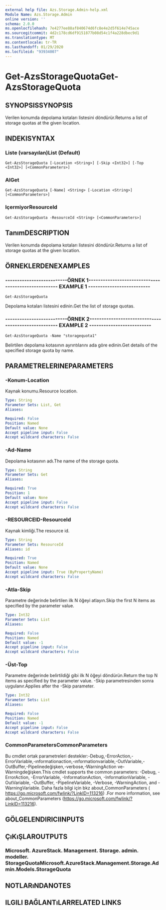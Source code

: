```yaml
---
external help file: Azs.Storage.Admin-help.xml
Module Name: Azs.Storage.Admin
online version: ''
schema: 2.0.0
ms.openlocfilehash: 7e4277ee88af840674d6fc8e4e2d5f614e745ace
ms.sourcegitcommit: 4d2c178cd6df9151877b08d54c1f4a228dbec9d1
ms.translationtype: MT
ms.contentlocale: tr-TR
ms.lasthandoff: 01/29/2020
ms.locfileid: "93934007"
---
```

# <span data-ttu-id="13303-101">Get-AzsStorageQuota</span><span class="sxs-lookup"><span data-stu-id="13303-101">Get-AzsStorageQuota</span></span>

## <span data-ttu-id="13303-102">SYNOPSIS</span><span class="sxs-lookup"><span data-stu-id="13303-102">SYNOPSIS</span></span>
<span data-ttu-id="13303-103">Verilen konumda depolama kotaları listesini döndürür.</span><span class="sxs-lookup"><span data-stu-id="13303-103">Returns a list of storage quotas at the given location.</span></span>

## <span data-ttu-id="13303-104">INDEKI</span><span class="sxs-lookup"><span data-stu-id="13303-104">SYNTAX</span></span>

### <span data-ttu-id="13303-105">Liste (varsayılan)</span><span class="sxs-lookup"><span data-stu-id="13303-105">List (Default)</span></span>
```
Get-AzsStorageQuota [-Location <String>] [-Skip <Int32>] [-Top <Int32>] [<CommonParameters>]
```

### <span data-ttu-id="13303-106">Al</span><span class="sxs-lookup"><span data-stu-id="13303-106">Get</span></span>
```
Get-AzsStorageQuota [-Name] <String> [-Location <String>] [<CommonParameters>]
```

### <span data-ttu-id="13303-107">Içermiyor</span><span class="sxs-lookup"><span data-stu-id="13303-107">ResourceId</span></span>
```
Get-AzsStorageQuota -ResourceId <String> [<CommonParameters>]
```

## <span data-ttu-id="13303-108">Tanım</span><span class="sxs-lookup"><span data-stu-id="13303-108">DESCRIPTION</span></span>
<span data-ttu-id="13303-109">Verilen konumda depolama kotaları listesini döndürür.</span><span class="sxs-lookup"><span data-stu-id="13303-109">Returns a list of storage quotas at the given location.</span></span>

## <span data-ttu-id="13303-110">ÖRNEKLERDEN</span><span class="sxs-lookup"><span data-stu-id="13303-110">EXAMPLES</span></span>

### <span data-ttu-id="13303-111">--------------------------ÖRNEK 1--------------------------</span><span class="sxs-lookup"><span data-stu-id="13303-111">-------------------------- EXAMPLE 1 --------------------------</span></span>
```
Get-AzsStorageQuota
```

<span data-ttu-id="13303-112">Depolama kotaları listesini edinin.</span><span class="sxs-lookup"><span data-stu-id="13303-112">Get the list of storage quotas.</span></span>

### <span data-ttu-id="13303-113">--------------------------ÖRNEK 2--------------------------</span><span class="sxs-lookup"><span data-stu-id="13303-113">-------------------------- EXAMPLE 2 --------------------------</span></span>
```
Get-AzsStorageQuota -Name "storagequota1"
```

<span data-ttu-id="13303-114">Belirtilen depolama kotasının ayrıntılarını ada göre edinin.</span><span class="sxs-lookup"><span data-stu-id="13303-114">Get details of the specified storage quota by name.</span></span>

## <span data-ttu-id="13303-115">PARAMETRELERINE</span><span class="sxs-lookup"><span data-stu-id="13303-115">PARAMETERS</span></span>

### <span data-ttu-id="13303-116">-Konum</span><span class="sxs-lookup"><span data-stu-id="13303-116">-Location</span></span>
<span data-ttu-id="13303-117">Kaynak konumu.</span><span class="sxs-lookup"><span data-stu-id="13303-117">Resource location.</span></span>

```yaml
Type: String
Parameter Sets: List, Get
Aliases: 

Required: False
Position: Named
Default value: None
Accept pipeline input: False
Accept wildcard characters: False
```

### <span data-ttu-id="13303-118">-Ad</span><span class="sxs-lookup"><span data-stu-id="13303-118">-Name</span></span>
<span data-ttu-id="13303-119">Depolama kotasının adı.</span><span class="sxs-lookup"><span data-stu-id="13303-119">The name of the storage quota.</span></span>

```yaml
Type: String
Parameter Sets: Get
Aliases: 

Required: True
Position: 1
Default value: None
Accept pipeline input: False
Accept wildcard characters: False
```

### <span data-ttu-id="13303-120">-RESOURCEID</span><span class="sxs-lookup"><span data-stu-id="13303-120">-ResourceId</span></span>
<span data-ttu-id="13303-121">Kaynak kimliği.</span><span class="sxs-lookup"><span data-stu-id="13303-121">The resource id.</span></span>

```yaml
Type: String
Parameter Sets: ResourceId
Aliases: id

Required: True
Position: Named
Default value: None
Accept pipeline input: True (ByPropertyName)
Accept wildcard characters: False
```

### <span data-ttu-id="13303-122">-Atla</span><span class="sxs-lookup"><span data-stu-id="13303-122">-Skip</span></span>
<span data-ttu-id="13303-123">Parametre değerinde belirtilen ilk N öğeyi atlayın.</span><span class="sxs-lookup"><span data-stu-id="13303-123">Skip the first N items as specified by the parameter value.</span></span>

```yaml
Type: Int32
Parameter Sets: List
Aliases: 

Required: False
Position: Named
Default value: -1
Accept pipeline input: False
Accept wildcard characters: False
```

### <span data-ttu-id="13303-124">-Üst</span><span class="sxs-lookup"><span data-stu-id="13303-124">-Top</span></span>
<span data-ttu-id="13303-125">Parametre değerinde belirtildiği gibi ilk N öğeyi döndürün.</span><span class="sxs-lookup"><span data-stu-id="13303-125">Return the top N items as specified by the parameter value.</span></span>
<span data-ttu-id="13303-126">-Skip parametresinden sonra uygulanır.</span><span class="sxs-lookup"><span data-stu-id="13303-126">Applies after the -Skip parameter.</span></span>

```yaml
Type: Int32
Parameter Sets: List
Aliases: 

Required: False
Position: Named
Default value: -1
Accept pipeline input: False
Accept wildcard characters: False
```

### <span data-ttu-id="13303-127">CommonParameters</span><span class="sxs-lookup"><span data-stu-id="13303-127">CommonParameters</span></span>
<span data-ttu-id="13303-128">Bu cmdlet ortak parametreleri destekler:-Debug,-ErrorAction,-ErrorVariable,-ınformationaction,-ınformationvariable,-OutVariable,-OutBuffer,-Pipelinedeğişken,-verbose,-WarningAction ve-Warningdeğişken.</span><span class="sxs-lookup"><span data-stu-id="13303-128">This cmdlet supports the common parameters: -Debug, -ErrorAction, -ErrorVariable, -InformationAction, -InformationVariable, -OutVariable, -OutBuffer, -PipelineVariable, -Verbose, -WarningAction, and -WarningVariable.</span></span> <span data-ttu-id="13303-129">Daha fazla bilgi için bkz about_CommonParameters ( https://go.microsoft.com/fwlink/?LinkID=113216) .</span><span class="sxs-lookup"><span data-stu-id="13303-129">For more information, see about_CommonParameters (https://go.microsoft.com/fwlink/?LinkID=113216).</span></span>

## <span data-ttu-id="13303-130">GÖLGELENDIRICI</span><span class="sxs-lookup"><span data-stu-id="13303-130">INPUTS</span></span>

## <span data-ttu-id="13303-131">ÇıKıŞLAR</span><span class="sxs-lookup"><span data-stu-id="13303-131">OUTPUTS</span></span>

### <span data-ttu-id="13303-132">Microsoft. AzureStack. Management. Storage. admin. modeller. StorageQuota</span><span class="sxs-lookup"><span data-stu-id="13303-132">Microsoft.AzureStack.Management.Storage.Admin.Models.StorageQuota</span></span>

## <span data-ttu-id="13303-133">NOTLARıNDA</span><span class="sxs-lookup"><span data-stu-id="13303-133">NOTES</span></span>

## <span data-ttu-id="13303-134">ILGILI BAĞLANTıLAR</span><span class="sxs-lookup"><span data-stu-id="13303-134">RELATED LINKS</span></span>

